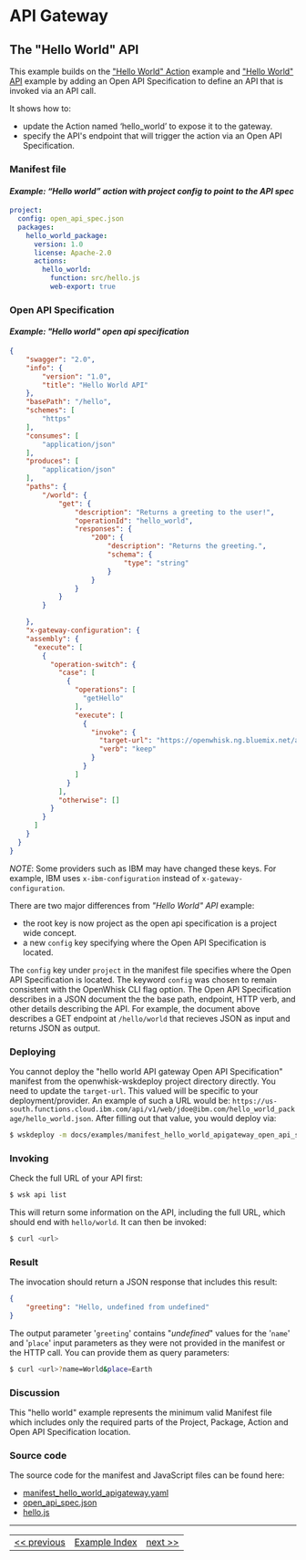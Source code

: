 <!--
#
# Licensed to the Apache Software Foundation (ASF) under one or more
# contributor license agreements.  See the NOTICE file distributed with
# this work for additional information regarding copyright ownership.
# The ASF licenses this file to You under the Apache License, Version 2.0
# (the "License"); you may not use this file except in compliance with
# the License.  You may obtain a copy of the License at
#
#     http://www.apache.org/licenses/LICENSE-2.0
#
# Unless required by applicable law or agreed to in writing, software
# distributed under the License is distributed on an "AS IS" BASIS,
# WITHOUT WARRANTIES OR CONDITIONS OF ANY KIND, either express or implied.
# See the License for the specific language governing permissions and
# limitations under the License.
#
-->

# API Gateway

## The "Hello World" API

This example builds on the ["Hello World" Action](wskdeploy_action_helloworld.md#actions) example and ["Hello World" API](wdkdeploy_apigateway_helloworld.md) example by adding an Open API Specification to define an API that is invoked via an API call.

It shows how to:
- update the Action named ‘hello_world’ to expose it to the gateway.
- specify the API's endpoint that will trigger the action via an Open API Specification.

### Manifest file
#### _Example: “Hello world” action with project config to point to the API spec_
```yaml
project:
  config: open_api_spec.json
  packages:
    hello_world_package:
      version: 1.0
      license: Apache-2.0
      actions:
        hello_world:
          function: src/hello.js
          web-export: true
```
### Open API Specification
#### _Example: "Hello world" open api specification_
```json
{
    "swagger": "2.0",
    "info": {
        "version": "1.0",
        "title": "Hello World API"
    },
    "basePath": "/hello",
    "schemes": [
        "https"
    ],
    "consumes": [
        "application/json"
    ],
    "produces": [
        "application/json"
    ],
    "paths": {
        "/world": {
            "get": {
                "description": "Returns a greeting to the user!",
                "operationId": "hello_world",
                "responses": {
                    "200": {
                        "description": "Returns the greeting.",
                        "schema": {
                            "type": "string"
                        }
                    }
                }
            }
        }

    },
    "x-gateway-configuration": {
    "assembly": {
      "execute": [
        {
          "operation-switch": {
            "case": [
              {
                "operations": [
                  "getHello"
                ],
                "execute": [
                  {
                    "invoke": {
                      "target-url": "https://openwhisk.ng.bluemix.net/api/some/action/path.http",
                      "verb": "keep"
                    }
                  }
                ]
              }
            ],
            "otherwise": []
          }
        }
      ]
    }
  }
}
```
*NOTE*: Some providers such as IBM may have changed these keys. For example, IBM uses `x-ibm-configuration` instead of `x-gateway-configuration`.

There are two major differences from _"Hello World" API_ example:
- the root key is now project as the open api specification is a project wide concept.
- a new `config` key specifying where the Open API Specification is located.

The `config` key under `project` in the manifest file specifies where the Open API Specification is located. The keyword `config` was chosen to remain consistent with the OpenWhisk CLI flag option. The Open API Specification describes in a JSON document the the base path, endpoint, HTTP verb, and other details describing the API. For example, the document above describes a GET endpoint at `/hello/world` that recieves JSON as input and returns JSON as output.

### Deploying

You cannot deploy the "hello world API gateway Open API Specification" manifest from the openwhisk-wskdeploy project directory directly. You need to update the `target-url`. This valued will be specific to your deployment/provider. An example of such a URL would be: `https://us-south.functions.cloud.ibm.com/api/v1/web/jdoe@ibm.com/hello_world_package/hello_world.json`. After filling out that value, you would deploy via:

```sh
$ wskdeploy -m docs/examples/manifest_hello_world_apigateway_open_api_spec.yaml
```

### Invoking

Check the full URL of your API first:
```sh
$ wsk api list
```

This will return some information on the API, including the full URL, which
should end with `hello/world`. It can then be invoked:

```sh
$ curl <url>
```

### Result
The invocation should return a JSON response that includes this result:

```json
{
    "greeting": "Hello, undefined from undefined"
}
```

The output parameter '```greeting```' contains "_undefined_" values for the '```name```' and '```place```' input parameters as they were not provided in the manifest or the HTTP call. You can provide them as query parameters:

```sh
$ curl <url>?name=World&place=Earth
```

### Discussion

This "hello world" example represents the minimum valid Manifest file which includes only the required parts of the Project, Package, Action and Open API Specification location.

### Source code
The source code for the manifest and JavaScript files can be found here:
- [manifest_hello_world_apigateway.yaml](examples/manifest_hello_world_apigateway_open_api_spec.yaml)
- [open_api_spec.json](examples/open_api_spec.json)
- [hello.js](examples/src/hello.js)

---
<!--
 Bottom Navigation
-->
<html>
<div align="center">
<table align="center">
  <tr>
    <td><a href="wskdeploy_triggerrule_trigger_bindings.md#triggers-and-rules">&lt;&lt;&nbsp;previous</a></td>
    <td><a href="programming_guide.md#guided-examples">Example Index</a></td>
    <td><a href="wskdeploy_apigateway_sequence.md#api-gateway-sequence">next&nbsp;&gt;&gt;</a></td>
  </tr>
</table>
</div>
</html>
